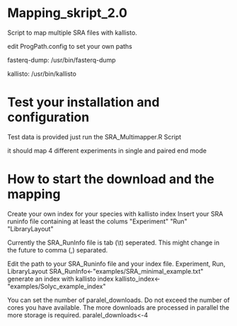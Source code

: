 # Mapping_skript_2.0

Script to map multiple SRA files with kallisto.

edit ProgPath.config to set your own paths

fasterq-dump: /usr/bin/fasterq-dump

kallisto: /usr/bin/kallisto

# Test your installation and configuration
Test data is provided
just run the SRA_Multimapper.R Script

it should map 4 different experiments in single and paired end mode


# How to start the download and the mapping
Create your own index for your species with kallisto index
Insert your SRA runinfo file containing at least the colums
"Experiment" "Run" "LibraryLayout"

Currently the SRA_RunInfo file is tab (\t) seperated.
This might change in the future to comma (,) separated.

Edit the path to your SRA_Runinfo file and your index file.
Experiment, Run, LibraryLayout
SRA_RunInfo<-"examples/SRA_minimal_example.txt"
generate an index with kallisto index
kallisto_index<-"examples/Solyc_example_index"

You can set the number of paralel_downloads. Do not exceed the number of cores you have available.
The more downloads are processed in parallel the more storage is required.
paralel_downloads<-4


